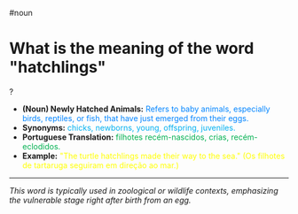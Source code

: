 #noun

# What is the meaning of the word "hatchlings"
?
* **(Noun) Newly Hatched Animals:** <span style="color:rgb(0, 132, 255)">Refers to baby animals, especially birds, reptiles, or fish, that have just emerged from their eggs.</span>
* **Synonyms:** <span style="color:rgb(0, 176, 240)">chicks, newborns, young, offspring, juveniles.</span>
* **Portuguese Translation:** <span style="color:rgb(0, 176, 80)">filhotes recém-nascidos, crias, recém-eclodidos.</span>
* **Example:** <span style="color:rgb(255, 255, 0)">"The turtle hatchlings made their way to the sea." (Os filhotes de tartaruga seguiram em direção ao mar.)</span>
---
*This word is typically used in zoological or wildlife contexts, emphasizing the vulnerable stage right after birth from an egg.*
<!--SR:!2025-08-16,46,290-->
